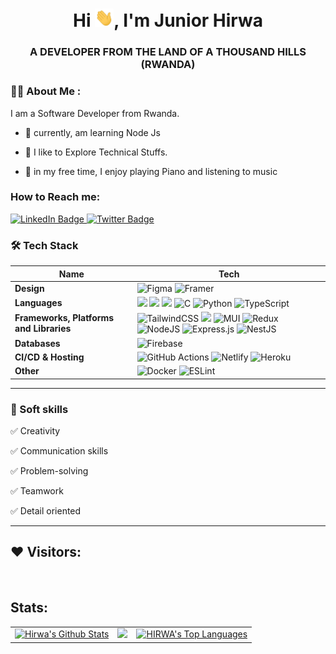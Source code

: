 <h1 align="center">Hi <img src="https://github.com/inspirasiprogrammer/inspirasiprogrammer/blob/main/wave.gif" width="30px">, I'm Junior Hirwa</h1>
<h3 align="center">A DEVELOPER FROM THE LAND OF A THOUSAND HILLS (RWANDA)</h3>
<!--<img align= "right" alt="Coding" width="375" src="https://cdn.dribbble.com/users/1162077/screenshots/3848914/media/320984a9ca58b3c73274c9259ecf6de8.gif">-->

### :man_technologist: About Me :
I am a Software Developer from Rwanda.
- :telescope: currently, am learning Node Js

- :seedling: I like to Explore Technical Stuffs.

- 🎹 in my free time, I enjoy playing Piano and listening to music


### How to Reach me:
 <div id="badges">
  <a href="https://www.linkedin.com/in/hirwajr/">
    <img src="https://img.shields.io/badge/LinkedIn-blue?style=for-the-badge&logo=linkedin&logoColor=white" alt="LinkedIn Badge"/>
  </a>
  <a href="https://twitter.com/itshirwa">
    <img src="https://img.shields.io/badge/Twitter-blue?style=for-the-badge&logo=twitter&logoColor=white" alt="Twitter Badge"/>
  </a>
</div>


### 🛠 Tech Stack

Name | Tech
--- | --- 
**Design**  |  ![Figma](https://img.shields.io/badge/figma-%23F24E1E.svg?style=for-the-badge&logo=figma&logoColor=white) ![Framer](https://img.shields.io/badge/Framer-black?style=for-the-badge&logo=framer&logoColor=blue)
**Languages**  | <img src="https://img.shields.io/badge/JavaScript-323330?style=for-the-badge&logo=javascript&logoColor=F7DF1E" /> <img src="https://img.shields.io/badge/CSS3-1572B6?style=for-the-badge&logo=css3&logoColor=white" /> <img src="https://img.shields.io/badge/HTML5-E34F26?style=for-the-badge&logo=html5&logoColor=white" /> ![C](https://img.shields.io/badge/c-%2300599C.svg?style=for-the-badge&logo=c&logoColor=white) ![Python](https://img.shields.io/badge/python-3670A0?style=for-the-badge&logo=python&logoColor=ffdd54) ![TypeScript](https://img.shields.io/badge/typescript-%23007ACC.svg?style=for-the-badge&logo=typescript&logoColor=white)
**Frameworks, Platforms and Libraries** | ![TailwindCSS](https://img.shields.io/badge/tailwindcss-%2338B2AC.svg?style=for-the-badge&logo=tailwind-css&logoColor=white) <img src="https://img.shields.io/badge/React-20232A?style=for-the-badge&logo=react&logoColor=61DAFB" /> ![MUI](https://img.shields.io/badge/MUI-%230081CB.svg?style=for-the-badge&logo=mui&logoColor=white) ![Redux](https://img.shields.io/badge/redux-%23593d88.svg?style=for-the-badge&logo=redux&logoColor=white) ![NodeJS](https://img.shields.io/badge/node.js-6DA55F?style=for-the-badge&logo=node.js&logoColor=white) ![Express.js](https://img.shields.io/badge/express.js-%23404d59.svg?style=for-the-badge&logo=express&logoColor=%2361DAFB) ![NestJS](https://img.shields.io/badge/nestjs-%23E0234E.svg?style=for-the-badge&logo=nestjs&logoColor=white)
**Databases**  | ![Firebase](https://img.shields.io/badge/firebase-%23039BE5.svg?style=for-the-badge&logo=firebase) 
**CI/CD & Hosting**   | ![GitHub Actions](https://img.shields.io/badge/github%20actions-%232671E5.svg?style=for-the-badge&logo=githubactions&logoColor=white) ![Netlify](https://img.shields.io/badge/netlify-%23000000.svg?style=for-the-badge&logo=netlify&logoColor=#00C7B7) ![Heroku](https://img.shields.io/badge/heroku-%23430098.svg?style=for-the-badge&logo=heroku&logoColor=white)
**Other**   | ![Docker](https://img.shields.io/badge/docker-%230db7ed.svg?style=for-the-badge&logo=docker&logoColor=white) ![ESLint](https://img.shields.io/badge/ESLint-4B3263?style=for-the-badge&logo=eslint&logoColor=white)
</p> 

<hr>

### 👔 Soft skills

✅ Creativity

✅ Communication skills

✅ Problem-solving

✅ Teamwork

✅ Detail oriented

<hr>

## ❤ Visitors: 
<img src="https://komarev.com/ghpvc/?username=HIRWA13&style=flat-square&color=blue" alt=""/>

##  Stats:
<table>
  <tr>
    <td>
       <a href="https://github.com/HIRWA13"><img alt="Hirwa's Github Stats" src="https://github-readme-stats.vercel.app/api?username=HIRWA13&show_icons=true&count_private=true&theme=react&hide_border=true&bg_color=1d2a3a" /></a>
    </td>
    <td>
       <a href="http://www.github.com/HIRWA13"><img src="https://github-readme-streak-stats.herokuapp.com/?user=HIRWA13&stroke=ffffff&background=1d2a3a&ring=5BCDEC&fire=5BCDEC&currStreakNum=ffffff&currStreakLabel=5BCDEC&sideNums=ffffff&sideLabels=ffffff&dates=ffffff&hide_border=true" /></a>
    </td>
    <td>
      <a href="https://github.com/HIRWA13"><img alt="HIRWA's Top Languages" src="https://github-readme-stats.vercel.app/api/top-langs/?username=HIRWA13&langs_count=6&count_private=true&layout=compact&theme=react&hide_border=true&bg_color=1d2a3a"/></a>
    </td>
  </tr>
</table>


<!--
<p><img align="left" src="https://github-readme-stats.vercel.app/api/top-langs?username=HIRWA13&show_icons=true&locale=en&layout=compact" alt="HIRWA13" /></p>
<p>&nbsp;<img align="center" src="https://github-readme-stats.vercel.app/api?username=HIRWA13&show_icons=true&locale=en" alt="HIRWA13" /></p>
<p><img align="center" src="https://github-readme-streak-stats.herokuapp.com/?user=HIRWA13&" alt="HIRWA13" /></p>
-->


